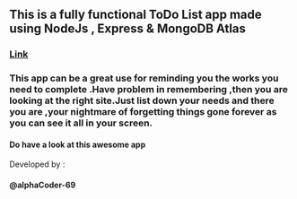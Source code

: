 <h2>This is a fully functional ToDo List app made using NodeJs , Express & MongoDB Atlas</h2>

<h3><a href="https://protected-beach-83429.herokuapp.com/">Link</a><h3>
<p>This app can be a great use for reminding you the works you need to complete .Have problem in remembering ,then you are looking at the right site.Just list down your needs and there you are ,your nightmare of forgetting things gone forever as you can see it all in your screen.</p>
<h4>Do have a look at this awesome app</h4>

Developed by :<h4>@alphaCoder-69</h4>
